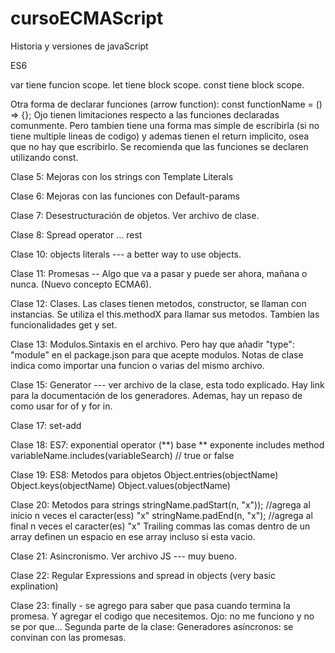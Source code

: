 # cursoECMAScript
Historia y versiones de javaScript

ES6

var tiene funcion scope.
let tiene block scope.
const tiene block scope.

Otra forma de declarar funciones (arrow function): const functionName = () => {};
Ojo tienen limitaciones respecto a las funciones declaradas comunmente. Pero tambien tiene una forma mas simple de escribirla (si no tiene multiple lineas de codigo) y ademas tienen el return implicito, osea que no hay que escribirlo.
Se recomienda que las funciones se declaren utilizando const.

Clase 5: Mejoras con los strings con Template Literals

Clase 6: Mejoras con las funciones con Default-params

Clase 7: Desestructuración de objetos. Ver archivo de clase.

Clase 8:    Spread operator ...
            rest

Clase 10: objects literals --- a better way to use objects.

Clase 11: Promesas -- Algo que va a pasar y puede ser ahora, mañana o nunca. (Nuevo concepto ECMA6).

Clase 12: Clases. Las clases tienen metodos, constructor, se llaman con instancias. Se utiliza el this.methodX para llamar sus metodos.
Tambien las funcionalidades get y set.

Clase 13: Modulos.Sintaxis en el archivo. Pero hay que añadir "type": "module" en el package.json para que acepte modulos. Notas de clase indica como importar una funcion o varias del mismo archivo.

Clase 15: Generator --- ver archivo de la clase, esta todo explicado. Hay link para la documentación de los generadores.
Ademas, hay un repaso de como usar for of y for in.

Clase 17: set-add

Clase 18: ES7:
            exponential operator (**)       base ** exponente
            includes method                 variableName.includes(variableSearch) // true or false

Clase 19: ES8:
            Metodos para objetos            Object.entries(objectName)
                                            Object.keys(objectName)
                                            Object.values(objectName)

Clase 20:   Metodos para strings            stringName.padStart(n, "x")); //agrega al inicio n veces el caracter(ess) "x"
                                            stringName.padEnd(n, "x");    //agrega al final n veces el caracter(es) "x"
            Trailing commas                 las comas dentro de un array definen un espacio en ese array incluso si esta vacio.

Clase 21:   Asincronismo. Ver archivo JS --- muy bueno.

Clase 22: Regular Expressions and spread in objects (very basic explination)

Clase 23: finally - se agrego para saber que pasa cuando termina la promesa. Y agregar el codigo que necesitemos. Ojo: no me funciono y no se por que...
        Segunda parte de la clase: Generadores asíncronos: se convinan con las promesas.